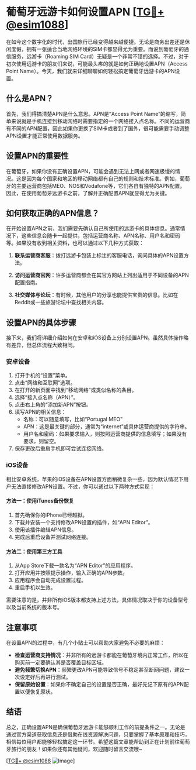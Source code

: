 # 葡萄牙远游卡如何设置APN [[TG💪+ @esim1088](https://t.me/s/esim1088)]

在如今这个数字化的时代，出国旅行已经变得越来越便捷。无论是商务出差还是休闲度假，拥有一张适合当地网络环境的SIM卡都显得尤为重要。而说到葡萄牙的通信服务，远游卡（Roaming SIM Card）无疑是一个非常不错的选择。不过，对于初次使用远游卡的朋友们来说，可能最头疼的就是如何正确地设置APN（Access Point Name）。今天，我们就来详细聊聊如何轻松搞定葡萄牙远游卡的APN设置。

## 什么是APN？

首先，我们得搞清楚APN是什么意思。APN是“Access Point Name”的缩写，简单来说就是手机连接到移动网络时需要指定的一个网络接入点名称。不同的运营商有不同的APN配置，因此如果你更换了SIM卡或者到了国外，很可能需要手动调整APN设置才能正常使用数据服务。

## 设置APN的重要性

在葡萄牙，如果你没有正确设置APN，可能会遇到无法上网或者网速极慢的情况。这是因为每个国家和地区的移动网络都有自己的规则和技术标准。例如，葡萄牙的主要运营商包括MEO、NOS和Vodafone等，它们各自有独特的APN配置。因此，在使用葡萄牙远游卡之前，了解并正确配置APN就显得尤为关键。

## 如何获取正确的APN信息？

在开始设置APN之前，我们需要先确认自己所使用的远游卡的具体信息。通常情况下，这些信息会随卡一起提供，包括运营商名称、APN名称、用户名和密码等。如果没有收到相关资料，也可以通过以下几种方式获取：

1. **联系运营商客服**：拨打远游卡包装上标注的客服电话，询问具体的APN设置方法。
   
2. **访问运营商官网**：许多运营商都会在其官方网站上列出适用于不同设备的APN配置指南。

3. **社交媒体与论坛**：有时候，其他用户的分享也能提供宝贵的信息。比如在Reddit或一些旅游论坛中查找相关内容。

## 设置APN的具体步骤

接下来，我们将详细介绍如何在安卓和iOS设备上分别设置APN。虽然具体操作略有差异，但总体流程大致相同。

### 安卓设备

1. 打开手机的“设置”菜单。
2. 点击“网络和互联网”选项。
3. 在打开的新页面中找到“移动网络”或类似名称的条目。
4. 选择“接入点名称（APN）”。
5. 点击右上角的“添加新APN”按钮。
6. 填写APN的相关信息：
   - 名称：可以随意填写，比如“Portugal MEO”
   - APN：这是最关键的部分，通常为“internet”或具体运营商提供的字符串。
   - 用户名和密码：如果要求输入，则按照运营商提供的信息填写；如果没有要求，则留空。
7. 保存更改后重启手机即可尝试连接网络。

### iOS设备

相比安卓系统，苹果的iOS设备在APN设置方面稍微复杂一些，因为默认情况下用户无法直接修改APN设置。不过，你可以通过以下两种方式实现：

#### 方法一：使用iTunes备份恢复
1. 首先确保你的iPhone已经越狱。
2. 下载并安装一个支持修改APN设置的插件，如“APN Editor”。
3. 使用该插件编辑APN信息。
4. 完成后重启设备并测试网络连接。

#### 方法二：使用第三方工具
1. 从App Store下载一款名为“APN Editor”的应用程序。
2. 打开应用并按照提示操作，输入正确的APN参数。
3. 应用程序会自动完成设置过程。
4. 重启手机以生效。

需要注意的是，并非所有iOS版本都支持上述方法，具体情况取决于你的设备型号以及当前系统的版本号。

## 注意事项

在设置APN的过程中，有几个小贴士可以帮助大家避免不必要的麻烦：

- **检查运营商支持情况**：并非所有的远游卡都能在葡萄牙境内正常工作，所以在购买前一定要确认其是否覆盖目标区域。
- **避免频繁切换APN**：频繁更改APN可能导致信号不稳定甚至断网问题，建议一次设定好后再进行测试。
- **保留原始设置**：如果你不确定自己的设置是否正确，最好先记下原有的APN配置以便恢复原状。

## 结语

总之，正确设置APN是确保葡萄牙远游卡能够顺利工作的前提条件之一。无论是通过官方渠道获取信息还是借助在线资源解决问题，只要掌握了基本原理和技巧，相信每位用户都能够轻松搞定这一环节。希望这篇文章能帮助到正在计划前往葡萄牙旅行的朋友！如果你还有其他疑问，欢迎随时留言交流哦~

[[TG💪+ @esim1088](https://t.me/s/esim1088) ![Image](https://i.postimg.cc/4NQfJmqS/Snipaste-2025-05-13-00-14-12.png)]